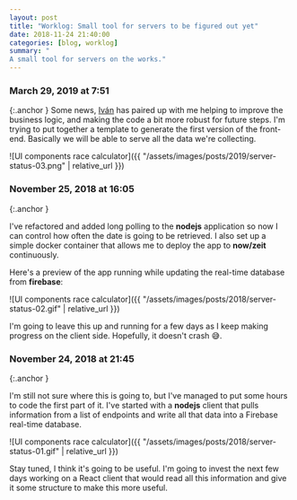 ```yaml
---
layout: post
title: "Worklog: Small tool for servers to be figured out yet"
date: 2018-11-24 21:40:00
categories: [blog, worklog]
summary: "
A small tool for servers on the works."
---
```


### March 29, 2019 at 7:51
{:.anchor }
Some news, [Iván](http://ivanguardado.com) has paired up with me helping to improve the business logic, and making the code a bit more robust for future steps. I'm trying to put together a template to generate the first version of the front-end. Basically we will be able to serve all the data we're collecting.

![UI components race calculator]({{ "/assets/images/posts/2019/server-status-03.png" | relative_url }})

### November 25, 2018 at 16:05
{:.anchor }

I've refactored and added long polling to the **nodejs** application so now I can control how often the date is going to be retrieved. I also set up a simple docker container that allows me to deploy the app to **now/zeit** continuously.

Here's a preview of the app running while updating the real-time database from **firebase**:

![UI components race calculator]({{ "/assets/images/posts/2018/server-status-02.gif" | relative_url }})

I'm going to leave this up and running for a few days as I keep making progress on the client side. Hopefully, it doesn't crash 😅.

### November 24, 2018 at 21:45
{:.anchor }

I'm still not sure where this is going to, but I've managed to put some hours to code the first part of it. I've started with a **nodejs** client that pulls information from a list of endpoints and write all that data into a Firebase real-time database.

![UI components race calculator]({{ "/assets/images/posts/2018/server-status-01.gif" | relative_url }})

Stay tuned, I think it's going to be useful. I'm going to invest the next few days working on a React client that would read all this information and give it some structure to make this more useful.